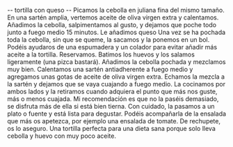 -- tortilla con queso --
Picamos la cebolla en juliana fina del mismo tamaño. En una sartén amplia, vertemos aceite de oliva virgen extra y calentamos.
Añadimos la cebolla, salpimentamos al gusto, y dejamos que poche todo junto a fuego medio 15 minutos.
Le añadimos queso
Una vez se ha pochada toda la cebolla, sin que se queme, la sacamos y la ponemos en un bol. Podéis ayudaros de una espumadera y un colador para evitar añadir más aceite a la tortilla. Reservamos.
Batimos los huevos y los salamos ligeramente (una pizca bastará). Añadimos la cebolla pochada y mezclamos muy bien.
Calentamos una sartén antiadherente a fuego medio y agregamos unas gotas de aceite de oliva virgen extra.
Echamos la mezcla a la sartén y dejamos que se vaya cuajando a fuego medio. La cocinamos por ambos lados y la retiramos cuando adquiera el punto que más nos guste, más o menos cuajada. Mi recomendación es que no la paséis demasiado, se disfruta más de ella si está bien tierna.
Con cuidado, la pasamos a un plato o fuente y está lista para degustar. Podéis acompañarla de la ensalada que más os apetezca, por ejemplo una ensalada de tomate. De rechupete, os lo aseguro.
Una tortilla perfecta para una dieta sana porque solo lleva cebolla y huevo con muy poco aceite.